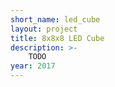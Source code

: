 ```yaml
---
short_name: led_cube
layout: project
title: 8x8x8 LED Cube
description: >-
    TODO
year: 2017
---
```


